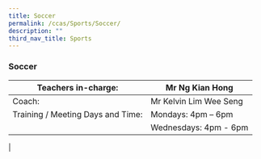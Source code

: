 ```yaml
---
title: Soccer
permalink: /ccas/Sports/Soccer/
description: ""
third_nav_title: Sports
---
```

### Soccer

| Teachers in-charge: | Mr Ng Kian Hong |
|---|---|
| Coach: | Mr Kelvin Lim Wee Seng |
| Training / Meeting Days and Time: | Mondays: 4pm – 6pm |
|  | Wednesdays: 4pm - 6pm |
|

